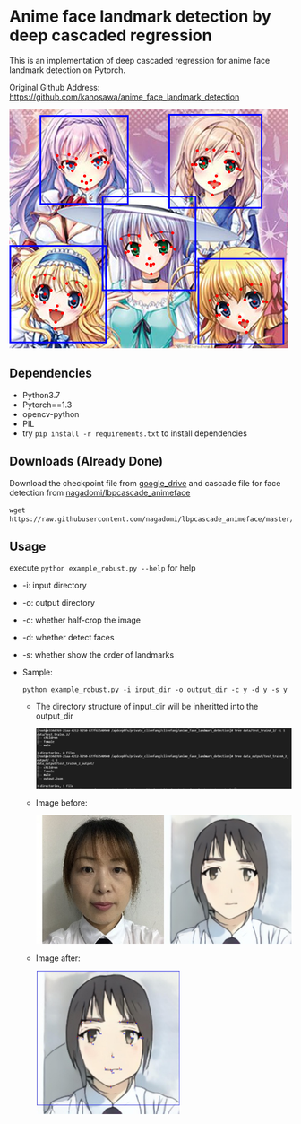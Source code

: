 # Anime face landmark detection by deep cascaded regression
This is an implementation of deep cascaded regression for anime face landmark detection on Pytorch.

Original Github Address: https://github.com/kanosawa/anime_face_landmark_detection 

![landmark image](image/readme.bmp)

## Dependencies
- Python3.7
- Pytorch==1.3
- opencv-python
- PIL
- try `pip install -r requirements.txt` to install dependencies

## Downloads (Already Done)

Download the checkpoint file from [google_drive](https://drive.google.com/open?id=1NckKw7elDjQTllRxttO87WY7cnQwdMqz) and cascade file for face detection from [nagadomi/lbpcascade_animeface](https://github.com/nagadomi/lbpcascade_animeface)

```
wget https://raw.githubusercontent.com/nagadomi/lbpcascade_animeface/master/lbpcascade_animeface.xml
```

## Usage

execute `python example_robust.py --help` for help

+ -i: input directory

+ -o: output directory

+ -c: whether half-crop the image

+ -d: whether detect faces

+ -s: whether show the order of landmarks

+ Sample:

  ```
  python example_robust.py -i input_dir -o output_dir -c y -d y -s y
  ```

  + The directory structure of input_dir will be inheritted into the output_dir

    ![structure](sample\structure.png)

  + Image before:

    ![image_before](sample\image_before.jpg)

  + Image after:

    <img src="sample\image_after.jpg" alt="image_after" style="zoom: 25%;" />